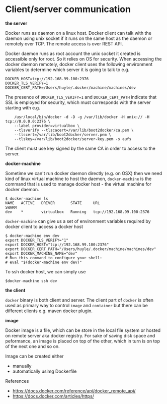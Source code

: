 # Client/server communication

**the server**

Docker runs as daemon on a linux host. Docker client can talk with the daemon using unix socket if it runs on the same host as the daemon or remotely over TCP. The remote access is over REST API.

Docker daemon runs as root account the unix socket it created is accessible only for root. So it relies on OS for 
security. When accessing the docker daemon remotely, docker client uses the following environment variables to determine 
which server it is going to talk to e.g.

    DOCKER_HOST=tcp://192.168.99.100:2376
    DOCKER_TLS_VERIFY=1
    DOCKER_CERT_PATH=/Users/huyle/.docker/machine/machines/dev

The presence of `DOCKER_TLS_VERIFY=1` and `DOCKER_CERT_PATH` indicate that SSL is employed for security, which 
must corresponds with the server starting with e.g.

        /usr/local/bin/docker -d -D -g /var/lib/docker -H unix:// -H tcp://0.0.0.0:2376 \
        --label provider=virtualbox \
        --tlsverify --tlscacert=/var/lib/boot2docker/ca.pem \
        --tlscert=/var/lib/boot2docker/server.pem \
        --tlskey=/var/lib/boot2docker/server-key.pem -s aufs

The client must use key signed by the same CA in order to access to the server.

**docker-machine**

Sometime we can't run docker daemon directly (e.g. on OSX) then we need kind of linux virtual machine to host the daemon, `docker-machine` is the command that is used to manage docker host - the virtual machine for docker daemon.

    $ docker-machine ls
    NAME   ACTIVE   DRIVER       STATE     URL                         SWARM
    dev    *        virtualbox   Running   tcp://192.168.99.100:2376

`docker-machine` can give us a set of environment variables required by docker client to access a docker host

    $ docker-machine env dev
    export DOCKER_TLS_VERIFY="1"
    export DOCKER_HOST="tcp://192.168.99.100:2376"
    export DOCKER_CERT_PATH="/Users/huyle/.docker/machine/machines/dev"
    export DOCKER_MACHINE_NAME="dev"
    # Run this command to configure your shell:
    # eval "$(docker-machine env dev)"
    
To ssh docker host, we can simply use 

    $docker-machine ssh dev

**the client**

`docker` binary is both client and server. The client part of `docker` is often used as primary way to control `image` and `container` but there can be different clients e.g. maven docker plugin.

**image**

Docker image is a file, which can be store in the local file system or hosted on remote server aka docker registry. For sake of saving disk space and peformance, an image is placed on top of the other, which in turn is on top of the next one and so on.

Image can be created either 

* manually 
* automatically usimg Dockerfile

References

* https://docs.docker.com/reference/api/docker_remote_api/
* https://docs.docker.com/articles/https/
